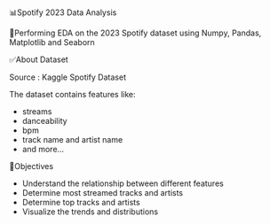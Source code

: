 📊Spotify 2023 Data Analysis

📍Performing EDA on the 2023 Spotify dataset using Numpy, Pandas, Matplotlib and Seaborn

✅About Dataset

Source : Kaggle Spotify Dataset

The dataset contains features like:
- streams
- danceability
- bpm
- track name and artist name
- and more...

🚀Objectives
- Understand the relationship between different features
- Determine most streamed tracks and artists
- Determine top tracks and artists
- Visualize the trends and distributions

